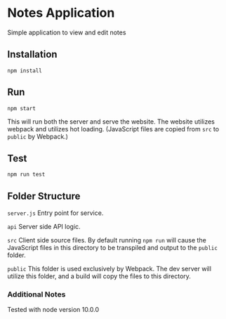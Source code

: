 # Notes Application

Simple application to view and edit notes

## Installation

    npm install

## Run

    npm start

This will run both the server and serve the website. The website utilizes webpack and utilizes hot loading. (JavaScript files are copied from `src` to `public` by Webpack.)

## Test

    npm run test

## Folder Structure

`server.js` Entry point for service.

`api` Server side API logic.

`src` Client side source files. By default running `npm run` will cause the JavaScript files in this directory to be transpiled and output to the `public` folder.

`public` This folder is used exclusively by Webpack. The dev server will utilize this folder, and a build will copy the files to this directory.

### Additional Notes

Tested with node version 10.0.0
